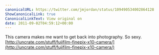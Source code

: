 ```yaml
---
canonicalURL: https://twitter.com/jmjordan/status/109490534002864128
ShowCanonicalLink: true
CanonicalLinkText: View original on
date: 2011-09-02T04:59:12+00:00
---
```

This camera makes me want to get back into photography. So sexy. [http://uncrate.com/stuff/fujifilm-finepix-x10-camera/](http://uncrate.com/stuff/fujifilm-finepix-x10-camera/)